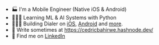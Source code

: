 - 🏭 I'm a Mobile Engineer (Native iOS & Android)
- 👨🏽‍💻 Learning ML & AI Systems with Python
- 👷🏽‍♂️ Building Dialer on [iOS](https://apps.apple.com/ke/app/dial-it/id1591756747), [Android](https://github.com/cedricbahirwe/dialer-android) and [more](https://cedricbahirwe.github.io).
- 📝 Write sometimes at https://cedricbahirwe.hashnode.dev/
- 🔗 Find me on [LinkedIn](https://www.linkedin.com/in/cedricbahirwe)
